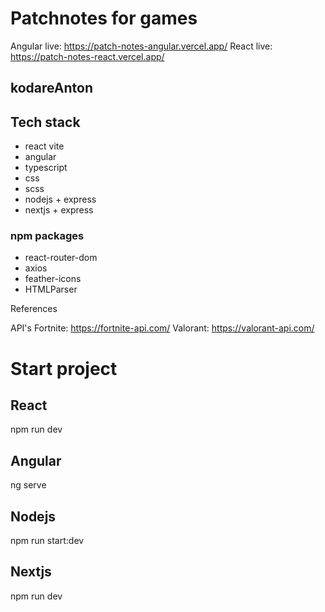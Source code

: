 # Patchnotes for games
Angular live: https://patch-notes-angular.vercel.app/
React live: https://patch-notes-react.vercel.app/

## kodareAnton

## Tech stack

- react vite
- angular
- typescript
- css
- scss
- nodejs + express
- nextjs + express

### npm packages

- react-router-dom
- axios
- feather-icons
- HTMLParser

References

API's
Fortnite: https://fortnite-api.com/
Valorant: https://valorant-api.com/


# Start project

## React
npm run dev

## Angular
ng serve

## Nodejs
npm run start:dev

## Nextjs
npm run dev
